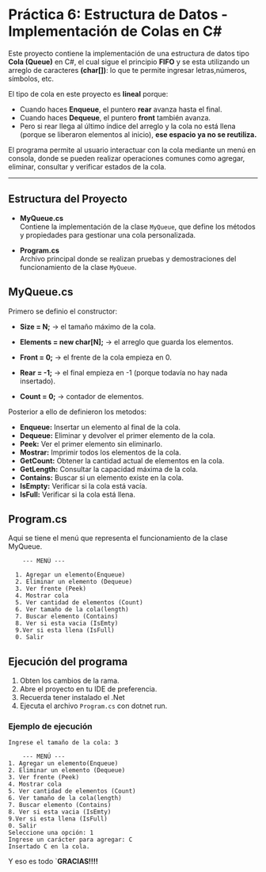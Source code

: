 # Práctica 6: Estructura de Datos - Implementación de Colas en C#

Este proyecto contiene la implementación de una estructura de datos tipo **Cola (Queue)** en C#, el cual sigue el principio **FIFO** y se esta utilizando un arreglo de caracteres **(char[])**: lo que te permite ingresar letras,números, símbolos, etc.  


El tipo de cola en este proyecto es **lineal** porque:
- Cuando haces **Enqueue**, el puntero **rear** avanza hasta el final.
- Cuando haces **Dequeue**, el puntero **front** también avanza.
- Pero si rear llega al último índice del arreglo y la cola no está llena (porque se liberaron elementos al inicio), **ese espacio ya no se reutiliza.**

El programa permite al usuario interactuar con la cola mediante un menú en consola, donde se pueden realizar operaciones comunes como agregar, eliminar, consultar y verificar estados de la cola.

---

## Estructura del Proyecto

- **MyQueue.cs**  
    Contiene la implementación de la clase `MyQueue`, que define los métodos y propiedades para gestionar una cola personalizada.

- **Program.cs**  
    Archivo principal donde se realizan pruebas y demostraciones del funcionamiento de la clase `MyQueue`.



## MyQueue.cs
Primero se definio el constructor:
- **Size = N;** → el tamaño máximo de la cola.

- **Elements = new char[N];** → el arreglo que guarda los elementos.

- **Front = 0;** → el frente de la cola empieza en 0.

- **Rear = -1;** → el final empieza en -1 (porque todavía no hay nada insertado).

- **Count = 0;** → contador de elementos.

Posterior a ello de definieron los metodos:
- **Enqueue:** Insertar un elemento al final de la cola.  
- **Dequeue:** Eliminar y devolver el primer elemento de la cola.  
- **Peek:** Ver el primer elemento sin eliminarlo.  
- **Mostrar:** Imprimir todos los elementos de la cola.  
- **GetCount:** Obtener la cantidad actual de elementos en la cola.  
- **GetLength:** Consultar la capacidad máxima de la cola.  
- **Contains:** Buscar si un elemento existe en la cola.  
- **IsEmpty:** Verificar si la cola está vacía.  
- **IsFull:** Verificar si la cola está llena.  

## Program.cs
Aqui se tiene el menú que representa el funcionamiento de la clase MyQueue.

        --- MENÚ ---

      1. Agregar un elemento(Enqueue)
      2. Eliminar un elemento (Dequeue)
      3. Ver frente (Peek)
      4. Mostrar cola
      5. Ver cantidad de elementos (Count)
      6. Ver tamaño de la cola(length)
      7. Buscar elemento (Contains)
      8. Ver si esta vacia (IsEmty)
      9.Ver si esta llena (IsFull)
      0. Salir

## Ejecución del programa

1. Obten los cambios de la rama.
2. Abre el proyecto en tu IDE de preferencia.
3. Recuerda tener instalado el .Net
4. Ejecuta el archivo `Program.cs`  con dotnet run.

### Ejemplo de ejecución

    Ingrese el tamaño de la cola: 3

        --- MENÚ ---
    1. Agregar un elemento(Enqueue)
    2. Eliminar un elemento (Dequeue)
    3. Ver frente (Peek)
    4. Mostrar cola
    5. Ver cantidad de elementos (Count)
    6. Ver tamaño de la cola(length)
    7. Buscar elemento (Contains)
    8. Ver si esta vacia (IsEmty)
    9.Ver si esta llena (IsFull)
    0. Salir
    Seleccione una opción: 1
    Ingrese un carácter para agregar: C
    Insertado C en la cola.

Y eso es todo `**GRACIAS!!!!**
